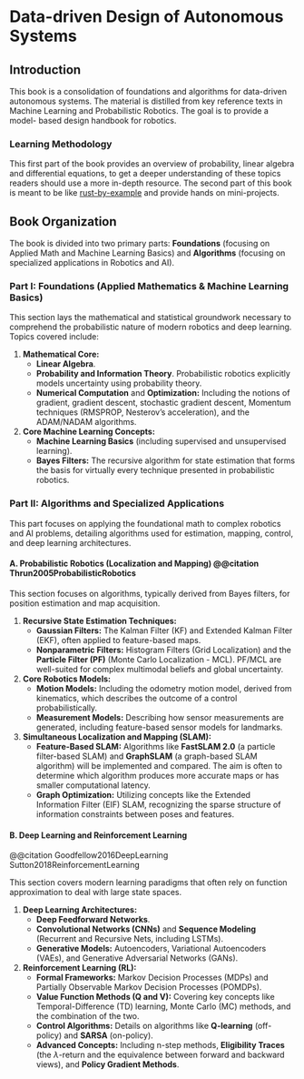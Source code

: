 # Data-driven Design of Autonomous Systems

## Introduction

This book is a consolidation of foundations and algorithms for data-driven
autonomous systems. The material is distilled from key reference texts in
Machine Learning and Probabilistic Robotics. The goal is to provide a model-
based design handbook for robotics.

### Learning Methodology

This first part of the book provides an overview of probability, linear algebra
and differential equations, to get a deeper understanding of these topics
readers should use a more in-depth resource. The second part of this book is
meant to be like [rust-by-example](https://doc.rust-lang.org/rust-by-example/)
and provide hands on mini-projects.

## Book Organization

The book is divided into two primary parts: **Foundations** (focusing on
Applied Math and Machine Learning Basics) and **Algorithms** (focusing on
specialized applications in Robotics and AI).

### Part I: Foundations (Applied Mathematics & Machine Learning Basics)

This section lays the mathematical and statistical groundwork necessary to
comprehend the probabilistic nature of modern robotics and deep learning.
Topics covered include:

1. **Mathematical Core:**
    * **Linear Algebra**.
    * **Probability and Information Theory**. Probabilistic robotics
    explicitly models uncertainty using probability theory.
    * **Numerical Computation** and **Optimization:** Including the notions of
    gradient, gradient descent, stochastic gradient descent, Momentum
    techniques (RMSPROP, Nesterov’s acceleration), and the ADAM/NADAM
    algorithms.
2. **Core Machine Learning Concepts:**
    * **Machine Learning Basics** (including supervised and unsupervised
    learning).
    * **Bayes Filters:** The recursive algorithm for state estimation that
    forms the basis for virtually every technique presented in probabilistic
    robotics.

### Part II: Algorithms and Specialized Applications

This part focuses on applying the foundational math to complex robotics and AI
problems, detailing algorithms used for estimation, mapping, control, and deep
learning architectures.

#### A. Probabilistic Robotics (Localization and Mapping) @@citation Thrun2005ProbabilisticRobotics

This section focuses on algorithms, typically derived from Bayes filters, for
position estimation and map acquisition.

1. **Recursive State Estimation Techniques:**
    * **Gaussian Filters:** The Kalman Filter (KF) and Extended Kalman Filter
    (EKF), often applied to feature-based maps.
    * **Nonparametric Filters:** Histogram Filters (Grid Localization) and
    the **Particle Filter (PF)** (Monte Carlo Localization - MCL). PF/MCL are
    well-suited for complex multimodal beliefs and global uncertainty.
2. **Core Robotics Models:**
    * **Motion Models:** Including the odometry motion model, derived from
    kinematics, which describes the outcome of a control probabilistically.
    * **Measurement Models:** Describing how sensor measurements are
    generated, including feature-based sensor models for landmarks.
3. **Simultaneous Localization and Mapping (SLAM):**
    * **Feature-Based SLAM:** Algorithms like **FastSLAM 2.0** (a particle
    filter-based SLAM) and **GraphSLAM** (a graph-based SLAM algorithm) will
    be implemented and compared. The aim is often to determine which algorithm
    produces more accurate maps or has smaller computational latency.
    * **Graph Optimization:** Utilizing concepts like the Extended Information
    Filter (EIF) SLAM, recognizing the sparse structure of information
    constraints between poses and features.

#### B. Deep Learning and Reinforcement Learning

@@citation Goodfellow2016DeepLearning Sutton2018ReinforcementLearning

This section covers modern learning paradigms that often rely on function
approximation to deal with large state spaces.

1. **Deep Learning Architectures:**
    * **Deep Feedforward Networks**.
    * **Convolutional Networks (CNNs)** and **Sequence Modeling** (Recurrent
    and Recursive Nets, including LSTMs).
    * **Generative Models:** Autoencoders, Variational Autoencoders (VAEs),
    and Generative Adversarial Networks (GANs).
2. **Reinforcement Learning (RL):**
    * **Formal Frameworks:** Markov Decision Processes (MDPs) and Partially
    Observable Markov Decision Processes (POMDPs).
    * **Value Function Methods (Q and V):** Covering key concepts like
    Temporal-Difference (TD) learning, Monte Carlo (MC) methods, and the
    combination of the two.
    * **Control Algorithms:** Details on algorithms like **Q-learning**
    (off-policy) and **SARSA** (on-policy).
    * **Advanced Concepts:** Including n-step methods, **Eligibility Traces**
    (the $\lambda$-return and the equivalence between forward and
    backward views), and **Policy Gradient Methods**.
